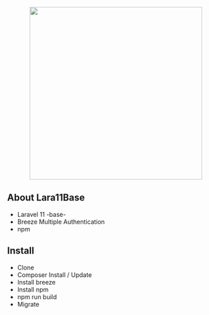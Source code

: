 <p align="center"><a href="#" target="_blank"><img src="https://images.unsplash.com/photo-1657880115878-8e9a0d08335f?q=80&w=1632&auto=format&fit=crop&ixlib=rb-4.0.3&ixid=M3wxMjA3fDB8MHxwaG90by1wYWdlfHx8fGVufDB8fHx8fA%3D%3D" width="400" alt=""></a></p>

## About Lara11Base
- Laravel 11 -base-
- Breeze Multiple Authentication
- npm


## Install
- Clone
- Composer Install / Update
- Install breeze
- Install npm
- npm run build
- Migrate

<!--

# (H1)
## (H2)
### (H3)

** Bold **

-->
